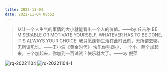 ```yaml
---
title: 2022-11-04
date: 2022-11-04 08:52
---
```


> 从让一个人生气的事情的大小就能看出一个人的价值。——by 丘吉尔
> BE MISERABLE OR MOTIVATE YOURSELF. WHATEVER HAS TO BE DONE, IT'S ALWAYS YOUR CHOICE.
> 我只愿蓬勃生活在此时此刻，无所谓去哪，无所谓见谁。——王小波《黄金时代》
> 快乐你别嫌小，一个小，两个加起来，三个加起来，你加到一百试试？快乐就大了。——by 倪萍

![rq-20221104](http://images.iotop.work/upic/2022114-rq-20221104.jpg)
![rq-20221104-1](http://images.iotop.work/upic/2022114-rq-20221104-1.jpg)
